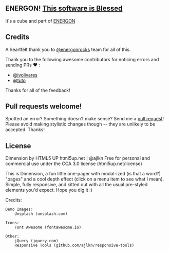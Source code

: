 ## ENERGON! [This software is Blessed](https://img.shields.io/badge/blessed-100%25-770493.svg)
It's a cube and part of [ENERGON](https://energon.cloud)

## Credits

A heartfelt thank you to [@energonrocks](https://github.com/energonrocks) team for all of this.

Thank you to the following awesome contributors for noticing errors and sending
PRs :heart: :

- [@ivolivares](https://github.com/ivolivares)
- [@tuto](https://github.com/tuto)

Thanks for all of the feedback!


## Pull requests welcome!

Spotted an error? Something doesn't make sense? Send me a [pull
request](https://github.com/energonrocks/website/pulls)! Please avoid making
stylistic changes though -- they are unlikely to be accepted. Thanks!

## License

Dimension by HTML5 UP
html5up.net | @ajlkn
Free for personal and commercial use under the CCA 3.0 license (html5up.net/license)


This is Dimension, a fun little one-pager with modal-ized (is that a word?) "pages"
and a cool depth effect (click on a menu item to see what I mean). Simple, fully
responsive, and kitted out with all the usual pre-styled elements you'd expect.
Hope you dig it :)

Credits:

	Demo Images:
		Unsplash (unsplash.com)

	Icons:
		Font Awesome (fontawesome.io)

	Other:
		jQuery (jquery.com)
		Responsive Tools (github.com/ajlkn/responsive-tools)
